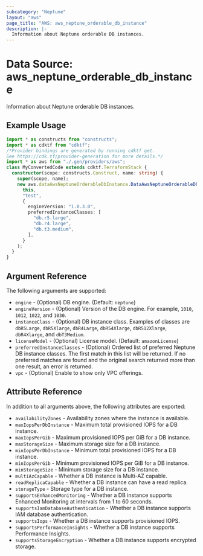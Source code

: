 ```yaml
---
subcategory: "Neptune"
layout: "aws"
page_title: "AWS: aws_neptune_orderable_db_instance"
description: |-
  Information about Neptune orderable DB instances.
---
```


# Data Source: aws_neptune_orderable_db_instance

Information about Neptune orderable DB instances.

## Example Usage

```typescript
import * as constructs from "constructs";
import * as cdktf from "cdktf";
/*Provider bindings are generated by running cdktf get.
See https://cdk.tf/provider-generation for more details.*/
import * as aws from "./.gen/providers/aws";
class MyConvertedCode extends cdktf.TerraformStack {
  constructor(scope: constructs.Construct, name: string) {
    super(scope, name);
    new aws.dataAwsNeptuneOrderableDbInstance.DataAwsNeptuneOrderableDbInstance(
      this,
      "test",
      {
        engineVersion: "1.0.3.0",
        preferredInstanceClasses: [
          "db.r5.large",
          "db.r4.large",
          "db.t3.medium",
        ],
      }
    );
  }
}

```

## Argument Reference

The following arguments are supported:

* `engine` - (Optional) DB engine. (Default: `neptune`)
* `engineVersion` - (Optional) Version of the DB engine. For example, `1010`, `1012`, `1022`, and `1030`.
* `instanceClass` - (Optional) DB instance class. Examples of classes are `dbR5Large`, `dbR5Xlarge`, `dbR4Large`, `dbR54Xlarge`, `dbR512Xlarge`, `dbR4Xlarge`, and `dbT3Medium`.
* `licenseModel` - (Optional) License model. (Default: `amazonLicense`)
* `preferredInstanceClasses` - (Optional) Ordered list of preferred Neptune DB instance classes. The first match in this list will be returned. If no preferred matches are found and the original search returned more than one result, an error is returned.
* `vpc` - (Optional) Enable to show only VPC offerings.

## Attribute Reference

In addition to all arguments above, the following attributes are exported:

* `availabilityZones` - Availability zones where the instance is available.
* `maxIopsPerDbInstance` - Maximum total provisioned IOPS for a DB instance.
* `maxIopsPerGib` - Maximum provisioned IOPS per GiB for a DB instance.
* `maxStorageSize` - Maximum storage size for a DB instance.
* `minIopsPerDbInstance` - Minimum total provisioned IOPS for a DB instance.
* `minIopsPerGib` - Minimum provisioned IOPS per GiB for a DB instance.
* `minStorageSize` - Minimum storage size for a DB instance.
* `multiAzCapable` - Whether a DB instance is Multi-AZ capable.
* `readReplicaCapable` - Whether a DB instance can have a read replica.
* `storageType` - Storage type for a DB instance.
* `supportsEnhancedMonitoring` - Whether a DB instance supports Enhanced Monitoring at intervals from 1 to 60 seconds.
* `supportsIamDatabaseAuthentication` - Whether a DB instance supports IAM database authentication.
* `supportsIops` - Whether a DB instance supports provisioned IOPS.
* `supportsPerformanceInsights` - Whether a DB instance supports Performance Insights.
* `supportsStorageEncryption` - Whether a DB instance supports encrypted storage.

<!-- cache-key: cdktf-0.17.0-pre.15 input-1bd492ff6866d2227484a53ce00877b85163cf74b1810ab2fed30eb3382fbb6d -->